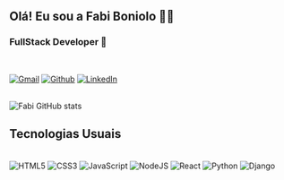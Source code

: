 <div><h2>Olá! Eu sou a Fabi Boniolo 👩‍💻</h2></div>

### FullStack Developer 🌱
</br>

[![Gmail](https://img.shields.io/badge/Gmail-D14836?style=for-the-badge&logo=gmail&logoColor=white)](mailto:fabianaboniolo@gmail.com)
[![Github](https://img.shields.io/badge/GitHub-100000?style=for-the-badge&logo=github&logoColor=white)](https://github.com/Fabi-Boniolo)
[![LinkedIn](https://img.shields.io/badge/LinkedIn-0077B5?style=for-the-badge&logo=linkedin&logoColor=white
)](https://www.linkedin.com/in/dev-fabiana-boniolo/)
</br>
</br>

![Fabi GitHub stats](https://github-readme-stats.vercel.app/api?username=Fabi-boniolo&show_icons=true&theme=dracula)

## Tecnologias Usuais

<div style="display: inline_block"></br>
  <img align="center" alt="HTML5" src="https://img.shields.io/badge/HTML5-E34F26?style=for-the-badge&logo=html5&logoColor=white">
  <img align="center" alt="CSS3" src="https://img.shields.io/badge/CSS3-1572B6?style=for-the-badge&logo=css3&logoColor=white">
  <img align="center" alt="JavaScript" src="https://img.shields.io/badge/JavaScript-F7DF1E?style=for-the-badge&logo=javascript&logoColor=black">
  <img align="center" alt="NodeJS" src="https://img.shields.io/badge/Node.js-43853D?style=for-the-badge&logo=node.js&logoColor=white">
 <img align="center" alt="React" src="https://img.shields.io/badge/React-20232A?style=for-the-badge&logo=react&logoColor=61DAFB">
 <img align="center" alt="Python" src="https://img.shields.io/badge/Python-14354C?style=for-the-badge&logo=python&logoColor=white">
 <img align="center" alt="Django" src="https://img.shields.io/badge/Django-092E20?style=for-the-badge&logo=django&logoColor=white">
</div>



